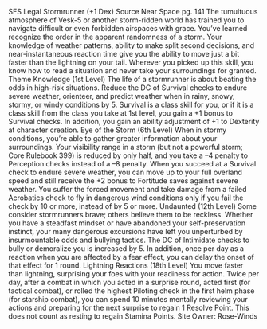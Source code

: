 
SFS Legal Stormrunner (+1 Dex)
Source Near Space pg. 141
The tumultuous atmosphere of Vesk-5 or another storm-ridden world has trained you to navigate difficult or even forbidden airspaces with grace. You’ve learned recognize the order in the apparent randomness of a storm. Your knowledge of weather patterns, ability to make split second decisions, and near-instantaneous reaction time give you the ability to move just a bit faster than the lightning on your tail. Wherever you picked up this skill, you know how to read a situation and never take your surroundings for granted.
Theme Knowledge (1st Level)
The life of a stormrunner is about beating the odds in high-risk situations. Reduce the DC of Survival checks to endure severe weather, orienteer, and predict weather when in rainy, snowy, stormy, or windy conditions by 5. Survival is a class skill for you, or if it is a class skill from the class you take at 1st level, you gain a +1 bonus to Survival checks. In addition, you gain an ability adjustment of +1 to Dexterity at character creation.
Eye of the Storm (6th Level)
When in stormy conditions, you’re able to gather greater information about your surroundings. Your visibility range in a storm (but not a powerful storm; Core Rulebook 399) is reduced by only half, and you take a –4 penalty to Perception checks instead of a –8 penalty. When you succeed at a Survival check to endure severe weather, you can move up to your full overland speed and still receive the +2 bonus to Fortitude saves against severe weather. You suffer the forced movement and take damage from a failed Acrobatics check to fly in dangerous wind conditions only if you fail the check by 10 or more, instead of by 5 or more.
Undaunted (12th Level)
Some consider stormrunners brave; others believe them to be reckless. Whether you have a steadfast mindset or have abandoned your self-preservation instinct, your many dangerous excursions have left you unperturbed by insurmountable odds and bullying tactics. The DC of Intimidate checks to bully or demoralize you is increased by 5. In addition, once per day as a reaction when you are affected by a fear effect, you can delay the onset of that effect for 1 round.
Lightning Reactions (18th Level)
You move faster than lightning, surprising your foes with your readiness for action. Twice per day, after a combat in which you acted in a surprise round, acted first (for tactical combat), or rolled the highest Piloting check in the first helm phase (for starship combat), you can spend 10 minutes mentally reviewing your actions and preparing for the next surprise to regain 1 Resolve Point. This does not count as resting to regain Stamina Points.
Site Owner: Rose-Winds 